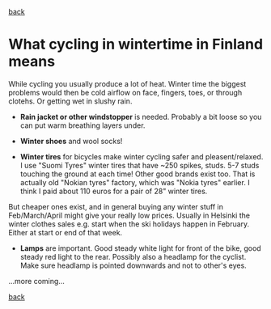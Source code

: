 [back](README.md)
# What cycling in wintertime in Finland means

While cycling you usually produce a lot of heat. Winter time the biggest problems would then be cold airflow on face, fingers, toes, or through clotehs. Or getting wet in slushy rain.

* **Rain jacket or other windstopper** is needed. Probably a bit loose so you can put warm breathing layers under.

* **Winter shoes** and wool socks!

* **Winter tires** for bicycles make winter cycling safer and pleasent/relaxed. I use "Suomi Tyres" winter tires that have ~250 spikes, studs. 5-7 studs touching the ground at each time! Other good brands exist too. That is actually old "Nokian tyres" factory, which was "Nokia tyres" earlier. I think I paid about 110 euros for a pair of 28" winter tires. 

But cheaper ones exist, and in general buying any winter stuff in Feb/March/April might give your really low prices. Usually in Helsinki the winter clothes sales e.g. start when the ski holidays happen in February. Either at start or end of that week.

* **Lamps** are important. Good steady white light for front of the bike, good steady red light to the rear. Possibly also a headlamp for the cyclist. Make sure headlamp is pointed downwards and not to other's eyes.

...more coming...

[back](README.md)